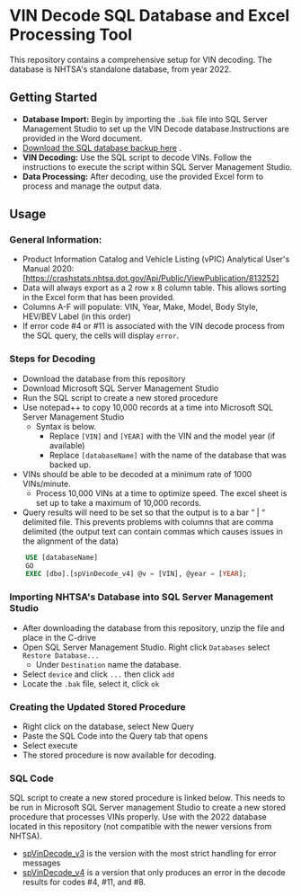 # VIN Decode SQL Database and Excel Processing Tool

This repository contains a comprehensive setup for VIN decoding. The database is NHTSA's standalone database, from year 2022.  
## Getting Started
- **Database Import:** Begin by importing the `.bak` file into SQL Server Management Studio to set up the VIN Decode database.Instructions are provided in the Word document.
- [Download the SQL database backup here](https://github.com/ssrpw2/NHTSA-VIN-Decoder/releases/tag/v1.0) .
- **VIN Decoding:** Use the SQL script to decode VINs. Follow the instructions to execute the script within SQL Server Management Studio.
- **Data Processing:** After decoding, use the provided Excel form to process and manage the output data.
  

## Usage
### General Information:

* Product Information Catalog and Vehicle Listing (vPIC) Analytical User's Manual 2020: [https://crashstats.nhtsa.dot.gov/Api/Public/ViewPublication/813252]
* Data will always export as a 2 row x 8 column table. This allows sorting in the Excel form that has been provided. 
* Columns A-F  will populate: VIN, Year, Make, Model, Body Style, HEV/BEV Label (in this order)
*	If error code #4 or #11 is associated with the VIN decode process from the SQL query, the cells will display `error`.




### Steps for Decoding
* Download the database from this repository
* Download Microsoft SQL Server Management Studio
* Run the SQL script to create a new stored procedure
* Use notepad++ to copy 10,000 records at a time into Microsoft SQL Server Management Studio 
	* Syntax is below. 
		* Replace `[VIN]` and `[YEAR]` with the VIN and the model year (if available)
		* Replace `[databaseName]` with the name of the database that was backed up.
* VINs should be able to be decoded at a minimum rate of 1000 VINs/minute. 
	* Process 10,000 VINs at a time to optimize speed. The excel sheet is set up to take a maximum of 10,000 records. 
* Query results will need to be set so that the output is to a bar “ | “ delimited file. This prevents problems with columns that are comma delimited (the output text can contain commas which causes issues in the alignment of the data)
```sql
	USE [databaseName]
	GO
	EXEC [dbo].[spVinDecode_v4] @v = [VIN], @year = [YEAR];
```
### Importing NHTSA's Database into SQL Server Management Studio
* After downloading the database from this repository, unzip the file and place in the C-drive
* Open SQL Server Management Studio. Right click `Databases` select `Restore Database...`
	* Under `Destination` name the database. 
* Select `device` and click `...`  then click `add`
* Locate the `.bak` file, select it, click `ok`

### Creating the Updated Stored Procedure 
* Right click on the database, select New Query
* Paste the SQL Code into the Query tab that opens
* Select execute
* The stored procedure is now available for decoding.

### SQL Code


SQL script to create a new stored procedure is linked below. This needs to be run in Microsoft SQL Server management Studio to create a new stored procedure that processes VINs properly. Use with the 2022 database located in this repository (not compatible with the newer versions from NHTSA).
* [spVinDecode_v3](https://github.com/ssrpw2/NHTSA-VIN-Decoder/blob/main/spVinDecode_v3.md) is the version with the most strict handling for error messages
* [spVinDecode_v4](https://github.com/ssrpw2/NHTSA-VIN-Decoder/blob/main/spVinDecode_v4.md) is a version that only produces an error in the decode results for codes #4, #11, and #8.
  



	
